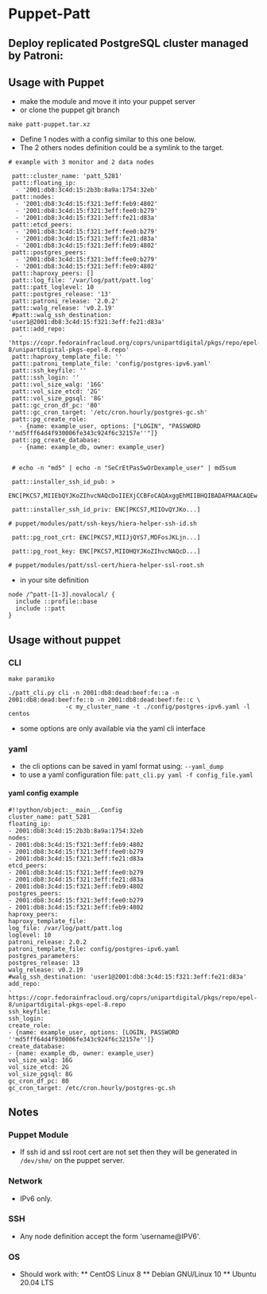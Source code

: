 # Puppet-Patt

## Deploy replicated PostgreSQL cluster managed by Patroni:

## Usage with Puppet

* make the module and move it into your puppet server
* or clone the puppet git branch

```
make patt-puppet.tar.xz
```

* Define 1 nodes with a config similar to this one below.
* The 2 others nodes definition could be a symlink to the target.

```
# example with 3 monitor and 2 data nodes

 patt::cluster_name: 'patt_5281'
 patt::floating_ip:
  - '2001:db8:3c4d:15:2b3b:8a9a:1754:32eb'
 patt::nodes:
  - '2001:db8:3c4d:15:f321:3eff:feb9:4802'
  - '2001:db8:3c4d:15:f321:3eff:fee0:b279'
  - '2001:db8:3c4d:15:f321:3eff:fe21:d83a'
 patt::etcd_peers:
  - '2001:db8:3c4d:15:f321:3eff:fee0:b279'
  - '2001:db8:3c4d:15:f321:3eff:fe21:d83a'
  - '2001:db8:3c4d:15:f321:3eff:feb9:4802'
 patt::postgres_peers:
  - '2001:db8:3c4d:15:f321:3eff:fee0:b279'
  - '2001:db8:3c4d:15:f321:3eff:feb9:4802'
 patt::haproxy_peers: []
 patt::log_file: '/var/log/patt/patt.log'
 patt::patt_loglevel: 10
 patt::postgres_release: '13'
 patt::patroni_release: '2.0.2'
 patt::walg_release: 'v0.2.19'
 #patt::walg_ssh_destination: 'user1@2001:db8:3c4d:15:f321:3eff:fe21:d83a'
 patt::add_repo:
   - 'https://copr.fedorainfracloud.org/coprs/unipartdigital/pkgs/repo/epel-8/unipartdigital-pkgs-epel-8.repo'
 patt::haproxy_template_file: ''
 patt::patroni_template_file: 'config/postgres-ipv6.yaml'
 patt::ssh_keyfile: ''
 patt::ssh_login: ''
 patt::vol_size_walg: '16G'
 patt::vol_size_etcd: '2G'
 patt::vol_size_pgsql: '8G'
 patt::gc_cron_df_pc: '80'
 patt::gc_cron_target: '/etc/cron.hourly/postgres-gc.sh'
 patt::pg_create_role:
   - {name: example_user, options: ["LOGIN", "PASSWORD ''md5fff64d4f930006fe343c924f6c32157e''"]}
 patt::pg_create_database:
   - {name: example_db, owner: example_user}


 # echo -n "md5" | echo -n "SeCrEtPasSwOrDexample_user" | md5sum

 patt::installer_ssh_id_pub: >
     ENC[PKCS7,MIIEbQYJKoZIhvcNAQcDoIIEXjCCBFoCAQAxggEhMIIBHQIBADAFMAACAQEw...]

 patt::installer_ssh_id_priv: ENC[PKCS7,MIIOvQYJKo...]

# puppet/modules/patt/ssh-keys/hiera-helper-ssh-id.sh

 patt::pg_root_crt: ENC[PKCS7,MIIJjQYS7,MDFosJKLjn...]

 patt::pg_root_key: ENC[PKCS7,MIIOHQYJKoZIhvcNAQcD...]

# puppet/modules/patt/ssl-cert/hiera-helper-ssl-root.sh

```

* in your site definition

```
node /^patt-[1-3].novalocal/ {
  include ::profile::base
  include ::patt
}

```

## Usage without puppet

### CLI

```
make paramiko

./patt_cli.py cli -n 2001:db8:dead:beef:fe::a -n 2001:db8:dead:beef:fe::b -n 2001:db8:dead:beef:fe::c \
                -c my_cluster_name -t ./config/postgres-ipv6.yaml -l centos
```
* some options are only available via the yaml cli interface

### yaml
* the cli options can be saved in yaml format using: `--yaml_dump`
* to use a yaml configuration file: `patt_cli.py yaml -f config_file.yaml`

#### yaml config example
```
#!!python/object:__main__.Config
cluster_name: patt_5281
floating_ip:
- 2001:db8:3c4d:15:2b3b:8a9a:1754:32eb
nodes:
- 2001:db8:3c4d:15:f321:3eff:feb9:4802
- 2001:db8:3c4d:15:f321:3eff:fee0:b279
- 2001:db8:3c4d:15:f321:3eff:fe21:d83a
etcd_peers:
- 2001:db8:3c4d:15:f321:3eff:fee0:b279
- 2001:db8:3c4d:15:f321:3eff:fe21:d83a
- 2001:db8:3c4d:15:f321:3eff:feb9:4802
postgres_peers:
- 2001:db8:3c4d:15:f321:3eff:fee0:b279
- 2001:db8:3c4d:15:f321:3eff:feb9:4802
haproxy_peers:
haproxy_template_file:
log_file: /var/log/patt/patt.log
loglevel: 10
patroni_release: 2.0.2
patroni_template_file: config/postgres-ipv6.yaml
postgres_parameters:
postgres_release: 13
walg_release: v0.2.19
#walg_ssh_destination: 'user1@2001:db8:3c4d:15:f321:3eff:fe21:d83a'
add_repo:
- https://copr.fedorainfracloud.org/coprs/unipartdigital/pkgs/repo/epel-8/unipartdigital-pkgs-epel-8.repo
ssh_keyfile:
ssh_login:
create_role:
- {name: example_user, options: [LOGIN, PASSWORD ''md5fff64d4f930006fe343c924f6c32157e'']}
create_database:
- {name: example_db, owner: example_user}
vol_size_walg: 16G
vol_size_etcd: 2G
vol_size_pgsql: 8G
gc_cron_df_pc: 80
gc_cron_target: /etc/cron.hourly/postgres-gc.sh

```

## Notes

### Puppet Module
* If ssh id and ssl root cert are not set then they will be generated in `/dev/shm/` on the puppet server.

### Network
* IPv6 only.

### SSH
* Any node definition accept the form 'username@IPV6'.

### OS
* Should work with:
** CentOS Linux 8
** Debian GNU/Linux 10
** Ubuntu 20.04 LTS
